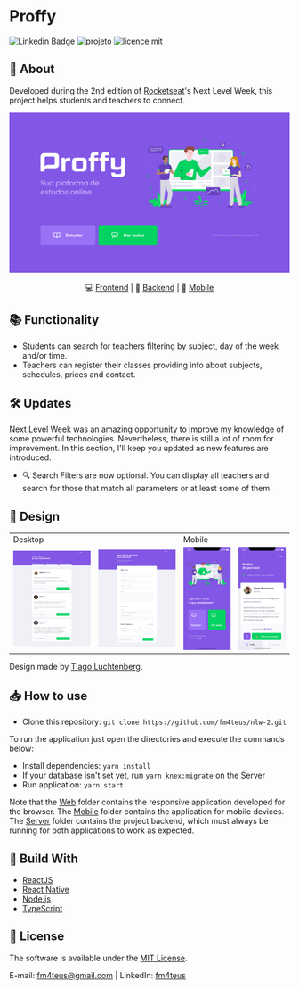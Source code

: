 # Proffy

[![Linkedin Badge](https://img.shields.io/badge/-LinkedIn-blue?style=flat-square&logo=Linkedin&logoColor=white&link=https://www.linkedin.com/in/fm4teus)](https://www.linkedin.com/in/fm4teus)
[![projeto](https://img.shields.io/badge/fm4teus-NLW2-orange)](https://github.com/fm4teus/nlw-2)
[![licence mit](https://img.shields.io/badge/licence-MIT-blue.svg)](https://github.com/fm4teus/nlw-2/blob/master/LICENSE)


## 📑 About

Developed during the 2nd edition of [Rocketseat](https://rocketseat.com.br)'s Next Level Week, this project helps students and teachers to connect.


<img src="./design/home-web.png"/>

<div align="center">
  
💻 [Frontend](https://github.com/fm4teus/nlw-2/tree/master/web) | 
💾 [Backend](https://github.com/fm4teus/nlw-2/tree/master/server) | 
📱 [Mobile](https://github.com/fm4teus/nlw-2/tree/master/mobile)

</div>

## 📚 Functionality
- Students can search for teachers filtering by subject, day of the week and/or time.
- Teachers can register their classes providing info about subjects, schedules, prices and contact.

## 🛠 Updates
Next Level Week was an amazing opportunity to improve my knowledge of some powerful technologies. Nevertheless, there is still a lot of room for improvement. In this section, I'll keep you updated as new features are introduced.
- 🔍 Search Filters are now optional. You can display all teachers and search for those that match all parameters or at least some of them. 


## 🎨 Design

<table style="border: none">
  <tr>
    <td colspan="2">Desktop</td>
    <td colspan="2">Mobile</td>
  </tr>
  <tr>
    <td><img src="./design/list-web.png" width=300 /></td><td><img src="./design/form-web.png" width=300 /></td>
    <td><img src="./design/home-mobile.png" width=180 /></td><td><img src="./design/list-mobile.png" width=180 /></td>
  </tr>
</table>

Design made by [Tiago Luchtenberg](https://www.instagram.com/tiagoluchtenberg/).

## 📥 How to use

- Clone this repository: `git clone https://github.com/fm4teus/nlw-2.git`

To run the application just open the directories and execute the commands below:
- Install dependencies: `yarn install`
- If your database isn't set yet, run `yarn knex:migrate` on the [Server](https://github.com/fm4teus/nlw-2/tree/master/server)
- Run application: `yarn start`

Note that the [Web](https://github.com/fm4teus/nlw-2/tree/master/web) folder contains the responsive application developed for the browser. The 
[Mobile](https://github.com/fm4teus/nlw-2/tree/master/mobile) folder contains the application for mobile devices. The [Server](https://github.com/fm4teus/nlw-2/tree/master/server) folder contains the project backend, which must always be running for both applications to work as expected.

## 🚀 Build With
- [ReactJS](https://reactjs.org/)
- [React Native](https://reactnative.dev/)
- [Node.js](https://nodejs.org/en/)
- [TypeScript](https://www.typescriptlang.org)

## 📕 License
The software is available under the [MIT License](https://github.com/fm4teus/nlw-2/blob/master/LICENSE).

E-mail: <a href="mailto:fm4teus@gmail.com">fm4teus@gmail.com</a> | 
LinkedIn: <a href="https://www.linkedin.com/in/fm4teus/" target="_blank">fm4teus</a>

